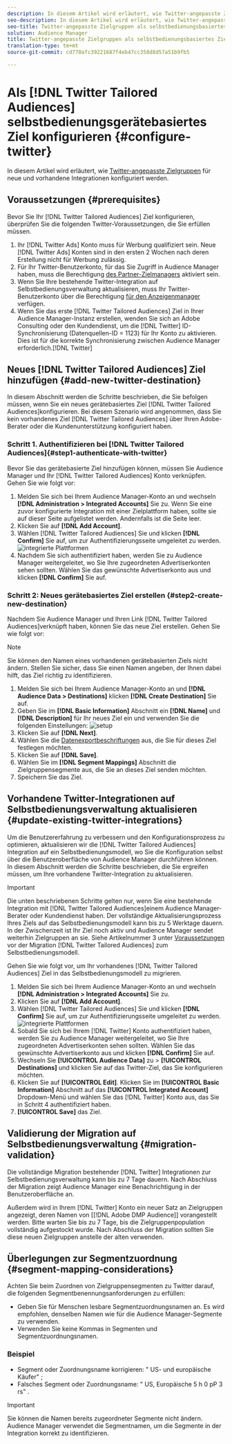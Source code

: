 ```yaml
---
description: In diesem Artikel wird erläutert, wie Twitter-angepasste Zielgruppen für neue und vorhandene Integrationen konfiguriert werden.
seo-description: In diesem Artikel wird erläutert, wie Twitter-angepasste Zielgruppen für neue und vorhandene Integrationen konfiguriert werden.
seo-title: Twitter-angepasste Zielgruppen als selbstbedienungsbasiertes Ziel konfigurieren
solution: Audience Manager
title: Twitter-angepasste Zielgruppen als selbstbedienungsbasiertes Ziel konfigurieren
translation-type: tm+mt
source-git-commit: cd770afc39221687f4eb47cc358d8d57a51b9fb5

---
```



# Als [!DNL Twitter Tailored Audiences] selbstbedienungsgerätebasiertes Ziel konfigurieren {#configure-twitter}

In diesem Artikel wird erläutert, wie [Twitter-angepasste Zielgruppen](https://business.twitter.com/en/targeting/tailored-audiences.html) für neue und vorhandene Integrationen konfiguriert werden.

## Voraussetzungen {#prerequisites}

Bevor Sie Ihr [!DNL Twitter Tailored Audiences] Ziel konfigurieren, überprüfen Sie die folgenden Twitter-Voraussetzungen, die Sie erfüllen müssen.

1. Ihr [!DNL Twitter Ads] Konto muss für Werbung qualifiziert sein. Neue [!DNL Twitter Ads] Konten sind in den ersten 2 Wochen nach deren Erstellung nicht für Werbung zulässig.
1. Für Ihr Twitter-Benutzerkonto, für das Sie Zugriff in Audience Manager haben, muss die Berechtigung [des Partner-Zielmanagers](https://business.twitter.com/en/help/troubleshooting/multi-user-login-faq.html#accesslevels) aktiviert sein.
1. Wenn Sie Ihre bestehende Twitter-Integration auf Selbstbedienungsverwaltung [](#update-existing-twitter-integrations)aktualisieren, muss Ihr Twitter-Benutzerkonto über die Berechtigung [für den Anzeigenmanager](https://business.twitter.com/en/help/troubleshooting/multi-user-login-faq.html#accesslevels) verfügen.
1. Wenn Sie das erste [!DNL Twitter Tailored Audiences] Ziel in Ihrer Audience Manager-Instanz erstellen, wenden Sie sich an Adobe Consulting oder den Kundendienst, um die [!DNL Twitter] ID-Synchronisierung (Datenquellen-ID = 1123) für Ihr Konto zu aktivieren. Dies ist für die korrekte Synchronisierung zwischen Audience Manager erforderlich.[!DNL Twitter]

## Neues [!DNL Twitter Tailored Audiences] Ziel hinzufügen {#add-new-twitter-destination}

In diesem Abschnitt werden die Schritte beschrieben, die Sie befolgen müssen, wenn Sie ein neues gerätebasiertes Ziel [!DNL Twitter Tailored Audiences]konfigurieren. Bei diesem Szenario wird angenommen, dass Sie kein vorhandenes Ziel [!DNL Twitter Tailored Audiences] über Ihren Adobe-Berater oder die Kundenunterstützung konfiguriert haben.

### Schritt 1. Authentifizieren bei [!DNL Twitter Tailored Audiences]{#step1-authenticate-with-twitter}

Bevor Sie das gerätebasierte Ziel hinzufügen können, müssen Sie Audience Manager und Ihr [!DNL Twitter Tailored Audiences] Konto verknüpfen. Gehen Sie wie folgt vor:

1. Melden Sie sich bei Ihrem Audience Manager-Konto an und wechseln **[!DNL Administration > Integrated Accounts]** Sie zu. Wenn Sie eine zuvor konfigurierte Integration mit einer Zielplattform haben, sollte sie auf dieser Seite aufgelistet werden. Andernfalls ist die Seite leer.
2. Klicken Sie auf **[!DNL Add Account]**.
3. Wählen [!DNL Twitter Tailored Audiences] Sie und klicken **[!DNL Confirm]** Sie auf, um zur Authentifizierungsseite umgeleitet zu werden. ![integrierte Plattformen](assets/dbd-integrated-platforms.png)
4. Nachdem Sie sich authentifiziert haben, werden Sie zu Audience Manager weitergeleitet, wo Sie Ihre zugeordneten Advertiserkonten sehen sollten. Wählen Sie das gewünschte Advertiserkonto aus und klicken **[!DNL Confirm]** Sie auf.

### Schritt 2: Neues gerätebasiertes Ziel erstellen {#step2-create-new-destination}

Nachdem Sie Audience Manager und Ihren Link [!DNL Twitter Tailored Audiences]verknüpft haben, können Sie das neue Ziel erstellen. Gehen Sie wie folgt vor:

>[!NOTE]
>
>Sie können den Namen eines vorhandenen gerätebasierten Ziels nicht ändern. Stellen Sie sicher, dass Sie einen Namen angeben, der Ihnen dabei hilft, das Ziel richtig zu identifizieren.

1. Melden Sie sich bei Ihrem Audience Manager-Konto an und **[!DNL Audience Data > Destinations]** klicken **[!DNL Create Destination]** Sie auf.
2. Geben Sie im **[!DNL Basic Information]** Abschnitt ein **[!DNL Name]** und **[!DNL Description]** für Ihr neues Ziel ein und verwenden Sie die folgenden Einstellungen: ![setup](assets/dbd-new-basic.png)
3. Klicken Sie auf **[!DNL Next]**.
4. Wählen Sie die [Datenexportbeschriftungen](/help/using/features/data-export-controls.md#controls-labels) aus, die Sie für dieses Ziel festlegen möchten.
5. Klicken Sie auf **[!DNL Save]**.
6. Wählen Sie im **[!DNL Segment Mappings]** Abschnitt die Zielgruppensegmente aus, die Sie an dieses Ziel senden möchten.
7. Speichern Sie das Ziel.

## Vorhandene Twitter-Integrationen auf Selbstbedienungsverwaltung aktualisieren {#update-existing-twitter-integrations}

Um die Benutzererfahrung zu verbessern und den Konfigurationsprozess zu optimieren, aktualisieren wir die [!DNL Twitter Tailored Audiences] Integration auf ein Selbstbedienungsmodell, wo Sie die Konfiguration selbst über die Benutzeroberfläche von Audience Manager durchführen können. In diesem Abschnitt werden die Schritte beschrieben, die Sie ergreifen müssen, um Ihre vorhandene Twitter-Integration zu aktualisieren.

>[!IMPORTANT]
>
>Die unten beschriebenen Schritte gelten nur, wenn Sie eine bestehende Integration mit [!DNL Twitter Tailored Audiences]einem Audience Manager-Berater oder Kundendienst haben. Der vollständige Aktualisierungsprozess Ihres Ziels auf das Selbstbedienungsmodell kann bis zu 5 Werktage dauern. In der Zwischenzeit ist Ihr Ziel noch aktiv und Audience Manager sendet weiterhin Zielgruppen an sie.
> Siehe Artikelnummer 3 unter [Voraussetzungen](#prerequisites) vor der Migration [!DNL Twitter Tailored Audiences] zum Selbstbedienungsmodell.

Gehen Sie wie folgt vor, um Ihr vorhandenes [!DNL Twitter Tailored Audiences] Ziel in das Selbstbedienungsmodell zu migrieren.

1. Melden Sie sich bei Ihrem Audience Manager-Konto an und wechseln **[!DNL Administration > Integrated Accounts]** Sie zu.
1. Klicken Sie auf **[!DNL Add Account]**.
1. Wählen [!DNL Twitter Tailored Audiences] Sie und klicken **[!DNL Confirm]** Sie auf, um zur Authentifizierungsseite umgeleitet zu werden. ![integrierte Plattformen](assets/dbd-integrated-platforms.png)
1. Sobald Sie sich bei Ihrem [!DNL Twitter] Konto authentifiziert haben, werden Sie zu Audience Manager weitergeleitet, wo Sie Ihre zugeordneten Advertiserkonten sehen sollten. Wählen Sie das gewünschte Advertiserkonto aus und klicken **[!DNL Confirm]** Sie auf.
1. Wechseln Sie **[!UICONTROL Audience Data]** zu &gt; **[!UICONTROL Destinations]** und klicken Sie auf das Twitter-Ziel, das Sie konfigurieren möchten.
1. Klicken Sie auf **[!UICONTROL Edit]**. Klicken Sie im **[!UICONTROL Basic Information]** Abschnitt auf das **[!UICONTROL Integrated Account]** Dropdown-Menü und wählen Sie das [!DNL Twitter] Konto aus, das Sie in Schritt 4 authentifiziert haben.
1. **[!UICONTROL Save]** das Ziel.

## Validierung der Migration auf Selbstbedienungsverwaltung {#migration-validation}

Die vollständige Migration bestehender [!DNL Twitter] Integrationen zur Selbstbedienungsverwaltung kann bis zu 7 Tage dauern. Nach Abschluss der Migration zeigt Audience Manager eine Benachrichtigung in der Benutzeroberfläche an.

Außerdem wird in Ihrem [!DNL Twitter] Konto ein neuer Satz an Zielgruppen angezeigt, deren Namen von [[!DNL Adobe DMP Audience]] vorangestellt werden. Bitte warten Sie bis zu 7 Tage, bis die Zielgruppenpopulation vollständig aufgestockt wurde. Nach Abschluss der Migration sollten Sie diese neuen Zielgruppen anstelle der alten verwenden.

## Überlegungen zur Segmentzuordnung {#segment-mapping-considerations}

Achten Sie beim Zuordnen von Zielgruppensegmenten zu Twitter darauf, die folgenden Segmentbenennungsanforderungen zu erfüllen:

* Geben Sie für Menschen lesbare Segmentzuordnungsnamen an. Es wird empfohlen, denselben Namen wie für die Audience Manager-Segmente zu verwenden.
* Verwenden Sie keine Kommas in Segmenten und Segmentzuordnungsnamen.

### Beispiel 

* Segment oder Zuordnungsname korrigieren: " US- und europäische Käufer" ;
* Falsches Segment oder Zuordnungsname: " US, Europäische 5 h 0 pP 3 rs" .

>[!IMPORTANT]
>
>Sie können die Namen bereits zugeordneter Segmente nicht ändern. Audience Manager verwendet die Segmentnamen, um die Segmente in der Integration korrekt zu identifizieren.
